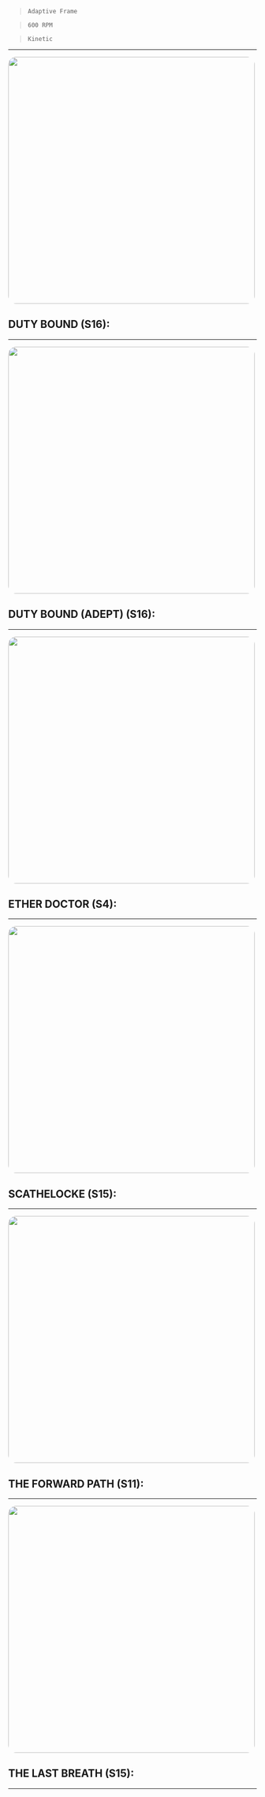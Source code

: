 > `Adaptive Frame`

> `600 RPM`

> `Kinetic`

---

<img src="https://bungie.net/common/destiny2_content/screenshots/435216110.jpg" width="500px" style="border-radius: 16px">

## DUTY BOUND (S16):

---

<img src="https://bungie.net/common/destiny2_content/screenshots/1135050595.jpg" width="500px" style="border-radius: 16px">

## DUTY BOUND (ADEPT) (S16):

---

<img src="https://bungie.net/common/destiny2_content/screenshots/1839565992.jpg" width="500px" style="border-radius: 16px">

## ETHER DOCTOR (S4):

---

<img src="https://bungie.net/common/destiny2_content/screenshots/602618796.jpg" width="500px" style="border-radius: 16px">

## SCATHELOCKE (S15):

---

<img src="https://bungie.net/common/destiny2_content/screenshots/1690783811.jpg" width="500px" style="border-radius: 16px">

## THE FORWARD PATH (S11):

---

<img src="https://bungie.net/common/destiny2_content/screenshots/507038823.jpg" width="500px" style="border-radius: 16px">

## THE LAST BREATH (S15):

---

